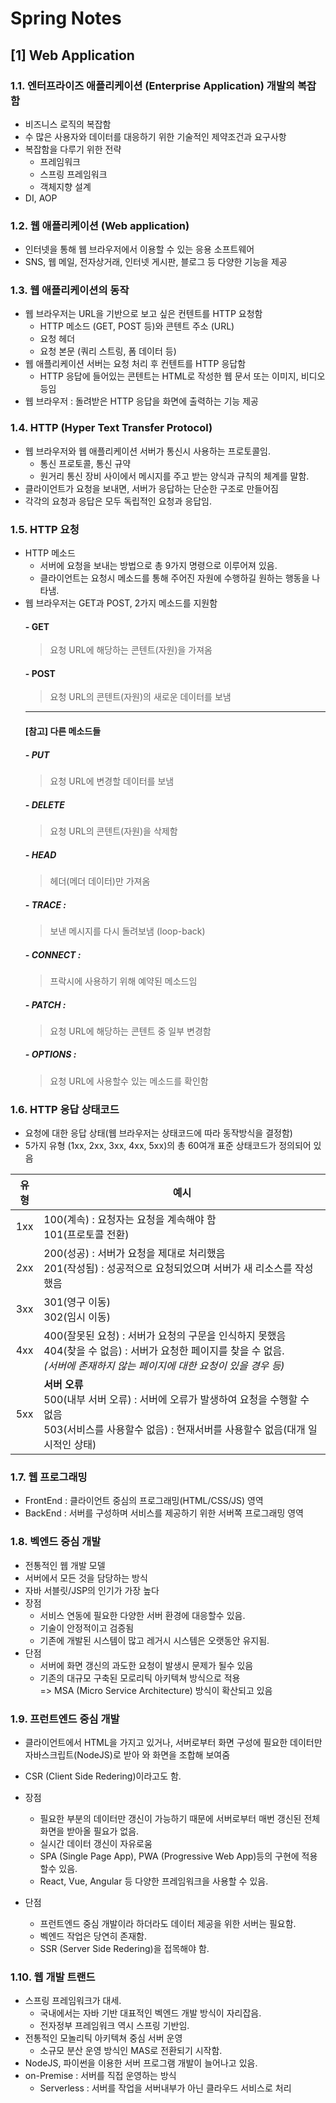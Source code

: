 Spring Notes
===============================
[1] Web Application
---
### 1.1. 엔터프라이즈 애플리케이션 (Enterprise Application) 개발의 복잡함
   - 비즈니스 로직의 복잡함
   - 수 많은 사용자와 데이터를 대응하기 위한 기술적인 제약조건과 요구사항 
   - 복잡함을 다루기 위한 전략
     - 프레임워크 
     - 스프링 프레임워크
     - 객체지향 설계 
   - DI, AOP 
    
### 1.2. 웹 애플리케이션 (Web application)
   - 인터넷을 통해 웹 브라우저에서 이용할 수 있는 응용 소프트웨어
   - SNS, 웹 메일, 전자상거래, 인터넷 게시판, 블로그 등 다양한 기능을 제공 

### 1.3. 웹 애플리케이션의 동작 
   - 웹 브라우저는 URL을 기반으로 보고 싶은 컨텐트를 HTTP 요청함
     - HTTP 메소드 (GET, POST 등)와 콘텐트 주소 (URL)
     - 요청 헤더 
     - 요청 본문 (쿼리 스트링, 폼 데이터 등)
   - 웹 애플리케이션 서버는 요청 처리 후 컨텐트를 HTTP 응답함
     - HTTP 응답에 들어있는 콘텐트는 HTML로 작성한 웹 문서 또는 이미지, 비디오 등임
   - 웹 브라우저 : 돌려받은 HTTP 응답을 화면에 출력하는 기능 제공

### 1.4. HTTP (Hyper Text Transfer Protocol)
   - 웹 브라우저와 웹 애플리케이션 서버가 통신시 사용하는 프로토콜임.
     - 통신 프로토콜, 통신 규약
     - 원거리 통신 장비 사이에서 메시지를 주고 받는 양식과 규칙의 체계를 말함.
   - 클라이언트가 요청을 보내면, 서버가 응답하는 단순한 구조로 만들어짐
   - 각각의 요청과 응답은 모두 독립적인 요청과 응답임.        

### 1.5. HTTP 요청 
   - HTTP 메소드 
     - 서버에 요청을 보내는 방법으로 총 9가지 명령으로 이루어져 있음.
     - 클라이언트는 요청시 메소드를 통해 주어진 자원에 수행하길 원하는 행동을 나타냄.
   - 웹 브라우저는 GET과 POST, 2가지 메소드를 지원함 
      #### - GET
      > 요청 URL에 해당하는 콘텐트(자원)을 가져옴
      #### - POST
      > 요청 URL의 콘텐트(자원)의 새로운 데이터를 보냄 
      --------------
      #### [참고] 다른 메소드들 
      ##### - PUT
      > 요청 URL에 변경할 데이터를 보냄
      ##### - DELETE
      > 요청 URL의 콘텐트(자원)을 삭제함 
      ##### - HEAD
      > 헤더(메더 데이터)만 가져옴 
      ##### - TRACE : 
      > 보낸 메시지를 다시 돌려보냄 (loop-back)
      ##### - CONNECT : 
      > 프락시에 사용하기 위해 예약된 메소드임 
      ##### - PATCH : 
      > 요청 URL에 해당하는 콘텐트 중 일부 변경함 
      ##### - OPTIONS : 
      > 요청 URL에 사용할수 있는 메소드를 확인함                                

### 1.6. HTTP 응답 상태코드 
   - 요청에 대한 응답 상태(웹 브라우저는 상태코드에 따라 동작방식을 결정함)
   - 5가지 유형 (1xx, 2xx, 3xx, 4xx, 5xx)의 총 60여개 표준 상태코드가 정의되어 있음 
    
| 유형 |  예시 |
|:----:|---------------------------------------------------------|
| 1xx | 100(계속) : 요청자는 요청을 계속해야 함<br>101(프로토콜 전환)  |
| 2xx | 200(성공) : 서버가 요청을 제대로 처리했음<br> 201(작성됨) : 성공적으로 요청되었으며 서버가 새 리소스를 작성했음 |
| 3xx | 301(영구 이동)<br>302(임시 이동) |
| 4xx | 400(잘못된 요청) : 서버가 요청의 구문을 인식하지 못했음<br>404(찾을 수 없음) : 서버가 요청한 페이지를 찾을 수 없음.<br>_(서버에 존재하지 않는 페이지에 대한 요청이 있을 경우 등)_ |
| 5xx | **서버 오류**<br> 500(내부 서버 오류) : 서버에 오류가 발생하여 요청을 수행할 수 없음<br>503(서비스를 사용할수 없음) : 현재서버를 사용할수 없음(대개 일시적인 상태)  |

### 1.7. 웹 프로그래밍
- FrontEnd  : 클라이언트 중심의 프로그래밍(HTML/CSS/JS) 영역
- BackEnd : 서버를 구성하며 서비스를 제공하기 위한 서버쪽 프로그래밍 영역 

### 1.8. 벡엔드 중심 개발

- 전통적인 웹 개발 모델
- 서버에서 모든 것을 담당하는 방식
- 자바 서블릿/JSP의 인기가 가장 높다
- 장점
  - 서비스 연동에 필요한 다양한 서버 환경에 대응할수 있음.
  - 기술이 안정적이고 검증됨 
  - 기존에 개발된 시스템이 많고 레거시 시스템은 오랫동안 유지됨.
- 단점 
  - 서버에 화면 갱신의 과도한 요청이 발생시 문제가 될수 있음
  - 기존의 대규모 구축된 모로리틱 아키텍쳐 방식으로 적용<br>
  => MSA (Micro Service Architecture) 방식이 확산되고 있음 

### 1.9.  프런트엔드 중심 개발 

- 클라이언트에서 HTML을 가지고 있거나, 서버로부터 화면 구성에 필요한 데이터만 자바스크립트(NodeJS)로 받아 와 화면을 조합해 보여줌 
- CSR (Client Side Redering)이라고도 함.

- 장점
  - 필요한 부분의 데이터만 갱신이 가능하기 때문에 서버로부터 매번 갱신된 전체 화면을 받아올 필요가 없음.
  - 실시간 데이터 갱신이 자유로움
  - SPA (Single Page App), PWA (Progressive Web App)등의 구현에 적용할수 있음.
  - React, Vue, Angular 등 다양한 프레임워크을 사용할 수 있음.
- 단점
  - 프런트엔드 중심 개발이라 하더라도 데이터 제공을 위한 서버는 필요함.
  - 벡엔드 작업은 당연히 존재함.
  - SSR (Server Side Redering)을 접목해야 함.

### 1.10.   웹 개발 트랜드

- 스프링 프레임워크가 대세.
  - 국내에서는 자바 기반 대표적인 벡엔드 개발 방식이 자리잡음.
  - 전자정부 프레임워크 역시 스프링 기반임.
- 전통적인 모놀리틱 아키텍쳐 중심 서버 운영
  - 소규모 분산 운영 방식인 MAS로 전환되기 시작함.
- NodeJS, 파이썬을 이용한 서버 프로그램 개발이 늘어나고 있음.
- on-Premise : 서버를 직접 운영하는 방식 
  - Serverless : 서버를 작업을 서버내부가 아닌 클라우드 서비스로 처리 

